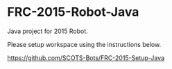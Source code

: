 FRC-2015-Robot-Java
===================

Java project for 2015 Robot.

Please setup workspace using the instructions below.

https://github.com/SCOTS-Bots/FRC-2015-Setup-Java
